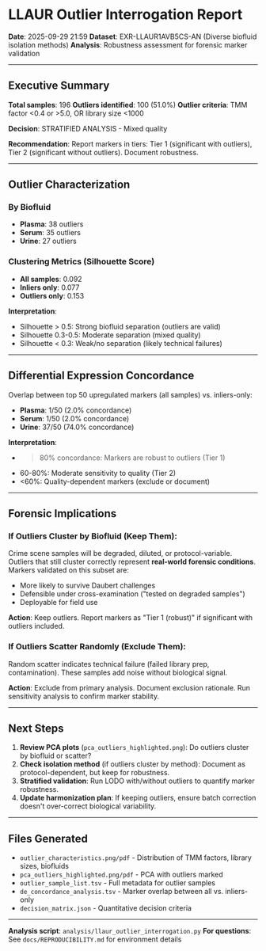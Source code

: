 # LLAUR Outlier Interrogation Report

**Date**: 2025-09-29 21:59
**Dataset**: EXR-LLAUR1AVB5CS-AN (Diverse biofluid isolation methods)
**Analysis**: Robustness assessment for forensic marker validation

---

## Executive Summary

**Total samples**: 196
**Outliers identified**: 100 (51.0%)
**Outlier criteria**: TMM factor <0.4 or >5.0, OR library size <1000

**Decision**: STRATIFIED ANALYSIS - Mixed quality

**Recommendation**: Report markers in tiers: Tier 1 (significant with outliers), Tier 2 (significant without outliers). Document robustness.

---

## Outlier Characterization

### By Biofluid
- **Plasma**: 38 outliers
- **Serum**: 35 outliers
- **Urine**: 27 outliers


### Clustering Metrics (Silhouette Score)
- **All samples**: 0.092
- **Inliers only**: 0.077
- **Outliers only**: 0.153

**Interpretation**:
- Silhouette > 0.5: Strong biofluid separation (outliers are valid)
- Silhouette 0.3-0.5: Moderate separation (mixed quality)
- Silhouette < 0.3: Weak/no separation (likely technical failures)

---

## Differential Expression Concordance

Overlap between top 50 upregulated markers (all samples) vs. inliers-only:

- **Plasma**: 1/50 (2.0% concordance)
- **Serum**: 1/50 (2.0% concordance)
- **Urine**: 37/50 (74.0% concordance)


**Interpretation**:
- >80% concordance: Markers are robust to outliers (Tier 1)
- 60-80%: Moderate sensitivity to quality (Tier 2)
- <60%: Quality-dependent markers (exclude or document)

---

## Forensic Implications

### If Outliers Cluster by Biofluid (Keep Them):
Crime scene samples will be degraded, diluted, or protocol-variable. Outliers that still cluster correctly represent **real-world forensic conditions**. Markers validated on this subset are:
- More likely to survive Daubert challenges
- Defensible under cross-examination ("tested on degraded samples")
- Deployable for field use

**Action**: Keep outliers. Report markers as "Tier 1 (robust)" if significant with outliers included.

### If Outliers Scatter Randomly (Exclude Them):
Random scatter indicates technical failure (failed library prep, contamination). These samples add noise without biological signal.

**Action**: Exclude from primary analysis. Document exclusion rationale. Run sensitivity analysis to confirm marker stability.

---

## Next Steps

1. **Review PCA plots** (`pca_outliers_highlighted.png`): Do outliers cluster by biofluid or scatter?
2. **Check isolation method** (if outliers cluster by method): Document as protocol-dependent, but keep for robustness.
3. **Stratified validation**: Run LODO with/without outliers to quantify marker robustness.
4. **Update harmonization plan**: If keeping outliers, ensure batch correction doesn't over-correct biological variability.

---

## Files Generated

- `outlier_characteristics.png/pdf` - Distribution of TMM factors, library sizes, biofluids
- `pca_outliers_highlighted.png/pdf` - PCA with outliers marked
- `outlier_sample_list.tsv` - Full metadata for outlier samples
- `de_concordance_analysis.tsv` - Marker overlap between all vs. inliers-only
- `decision_matrix.json` - Quantitative decision criteria

---

**Analysis script**: `analysis/llaur_outlier_interrogation.py`
**For questions**: See `docs/REPRODUCIBILITY.md` for environment details

